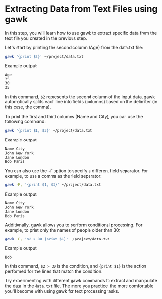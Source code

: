 # Extracting Data from Text Files using gawk

In this step, you will learn how to use gawk to extract specific data from the text file you created in the previous step.

Let's start by printing the second column (Age) from the data.txt file:

```bash
gawk '{print $2}' ~/project/data.txt
```

Example output:

```
Age
25
30
35
```

In this command, `$2` represents the second column of the input data. gawk automatically splits each line into fields (columns) based on the delimiter (in this case, the comma).

To print the first and third columns (Name and City), you can use the following command:

```bash
gawk '{print $1, $3}' ~/project/data.txt
```

Example output:

```
Name City
John New York
Jane London
Bob Paris
```

You can also use the `-F` option to specify a different field separator. For example, to use a comma as the field separator:

```bash
gawk -F, '{print $1, $3}' ~/project/data.txt
```

Example output:

```
Name City
John New York
Jane London
Bob Paris
```

Additionally, gawk allows you to perform conditional processing. For example, to print only the names of people older than 30:

```bash
gawk -F, '$2 > 30 {print $1}' ~/project/data.txt
```

Example output:

```
Bob
```

In this command, `$2 > 30` is the condition, and `{print $1}` is the action performed for the lines that match the condition.

Try experimenting with different gawk commands to extract and manipulate the data in the `data.txt` file. The more you practice, the more comfortable you'll become with using gawk for text processing tasks.
